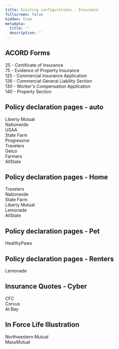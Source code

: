 ```yaml
---
title: Existing configurations - Insurance
fullscreen: false
hidden: true
metadata:
  title: ''
  description: ''
---
```

## ACORD Forms

25 - Certificate of Insurance\
75 - Evidence of Property Insurance\
125 - Commercial Insurance Application\
126 - Commercial General Liability Section\
130 - Worker's Compensation Application\
140 - Property Section

## Policy declaration pages - auto

Liberty Mutual\
Nationwide\
USAA\
State Farm\
Progressive\
Travelers\
Geico\
Farmers\
AllState

## Policy declaration pages - Home

Travelers\
Nationwide\
State Farm\
Liberty Mutual\
Lemonade\
AllState

## Policy declaration pages - Pet

HealthyPaws

## Policy declaration pages - Renters

Lemonade

## Insurance Quotes - Cyber

CFC\
Corvus\
At Bay

## In Force Life Illustration

Northwestern Mutual\
MassMutual
